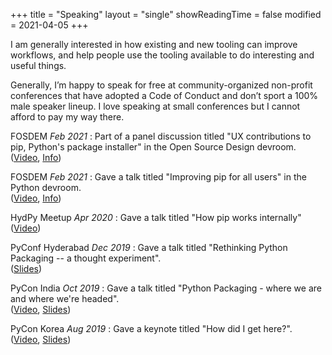 +++
title = "Speaking"
layout = "single"
showReadingTime = false
modified = 2021-04-05
+++

I am generally interested in how existing and new tooling can improve
workflows, and help people use the tooling available to do interesting
and useful things.

Generally, I’m happy to speak for free at community-organized non-profit
conferences that have adopted a Code of Conduct and don’t sport a 100%
male speaker lineup. I love speaking at small conferences but I cannot
afford to pay my way there.

FOSDEM *Feb 2021*
: Part of a panel discussion titled "UX contributions to pip, Python's package installer" in the Open Source Design devroom.  
  ([Video](https://ftp.fau.de/fosdem/2021/D.design/improving_the_usability_of_pip_the_python_package_manager.mp4),
  [Info](https://fosdem.org/2021/schedule/event/improving_the_usability_of_pip_the_python_package_manager/))

FOSDEM *Feb 2021*
: Gave a talk titled "Improving pip for all users" in the Python devroom.  
  ([Video](https://mirrors.dotsrc.org/fosdem/2021/D.python/python_pip.mp4),
  [Info](https://fosdem.org/2021/schedule/event/python_pip/))

HydPy Meetup *Apr 2020*
: Gave a talk titled "How pip works internally"
  ([Video](https://www.youtube.com/watch?v=U4lBdGfkKxg))

PyConf Hyderabad *Dec 2019*
: Gave a talk titled "Rethinking Python Packaging -- a thought experiment".  
  ([Slides](slides/2019-pyconf-hyd.pdf))

PyCon India *Oct 2019*
: Gave a talk titled "Python Packaging - where we are and where we're headed".  
  ([Video](https://www.youtube.com/watch?v=1WRRBrPpxhw), [Slides](slides/2019-python-packaging-overview.pdf))

PyCon Korea *Aug 2019*
: Gave a keynote titled "How did I get here?".  
  ([Video](https://www.youtube.com/watch?v=dvN3XH2Jtr4), [Slides](slides/2019-pycon-korea.pdf))
